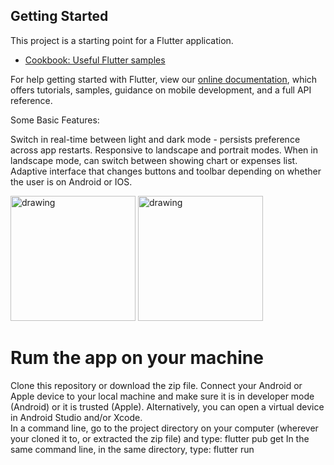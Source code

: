 ## Getting Started

This project is a starting point for a Flutter application.

- [Cookbook: Useful Flutter samples](https://flutter.dev/docs/cookbook)

For help getting started with Flutter, view our
[online documentation](https://flutter.dev/docs), which offers tutorials,
samples, guidance on mobile development, and a full API reference.

Some Basic Features:

Switch in real-time between light and dark mode - persists preference across app restarts.
Responsive to landscape and portrait modes.
When in landscape mode, can switch between showing chart or expenses list.
Adaptive interface that changes buttons and toolbar depending on whether the user is on Android or IOS.

<p float="left">
<img src="https://user-images.githubusercontent.com/65341290/122556550-47311d80-d059-11eb-9dab-d6685145874b.jpg" alt="drawing" width="200"/>
<img src="https://user-images.githubusercontent.com/65341290/122556555-49937780-d059-11eb-885e-f0c2a31b3f5e.jpg" alt="drawing" width="200"/>
</p>

# Rum the app on your machine
Clone this repository or download the zip file.
Connect your Android or Apple device to your local machine and make sure it is in developer mode (Android) or it is trusted (Apple). Alternatively, you can open a virtual device in Android Studio and/or Xcode.  
In a command line, go to the project directory on your computer (wherever your cloned it to, or extracted the zip file) and type: flutter pub get
In the same command line, in the same directory, type: flutter run


